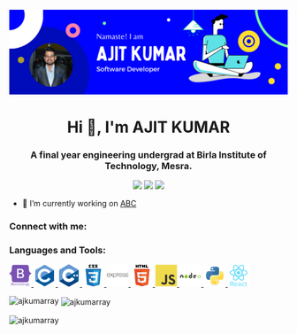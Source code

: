 ![Header](./assets/header.png)

<h1 align="center">Hi 👋, I'm AJIT KUMAR</h1>
<h3 align="center">A final year engineering undergrad at Birla Institute of Technology, Mesra.</h3>

<p align="center">
<a href="https://www.linkedin.com/in/ajkumarray/"><img src="https://img.shields.io/badge/-Ajit-blue?style=flat-square&logo=Linkedin&logoColor=white&link=https://www.linkedin.com/in/ajkumarray/"></a>
<a href="https://github.com/ajkumarray"><img src="https://img.shields.io/github/followers/ajkumarray?label=follow&style=social"></a>
<img src="https://gpvc.arturio.dev/ajkumarray">
</p>

- 🔭 I’m currently working on [ABC](github.com)

<h3 align="left">Connect with me:</h3>
<p align="left">
</p>

<h3 align="left">Languages and Tools:</h3>
<p align="left"> <a href="https://getbootstrap.com" target="_blank" rel="noreferrer"> <img src="https://raw.githubusercontent.com/devicons/devicon/master/icons/bootstrap/bootstrap-plain-wordmark.svg" alt="bootstrap" width="40" height="40"/> </a> <a href="https://www.cprogramming.com/" target="_blank" rel="noreferrer"> <img src="https://raw.githubusercontent.com/devicons/devicon/master/icons/c/c-original.svg" alt="c" width="40" height="40"/> </a> <a href="https://www.w3schools.com/cpp/" target="_blank" rel="noreferrer"> <img src="https://raw.githubusercontent.com/devicons/devicon/master/icons/cplusplus/cplusplus-original.svg" alt="cplusplus" width="40" height="40"/> </a> <a href="https://www.w3schools.com/css/" target="_blank" rel="noreferrer"> <img src="https://raw.githubusercontent.com/devicons/devicon/master/icons/css3/css3-original-wordmark.svg" alt="css3" width="40" height="40"/> </a> <a href="https://expressjs.com" target="_blank" rel="noreferrer"> <img src="https://raw.githubusercontent.com/devicons/devicon/master/icons/express/express-original-wordmark.svg" alt="express" width="40" height="40"/> </a> <a href="https://www.w3.org/html/" target="_blank" rel="noreferrer"> <img src="https://raw.githubusercontent.com/devicons/devicon/master/icons/html5/html5-original-wordmark.svg" alt="html5" width="40" height="40"/> </a> <a href="https://developer.mozilla.org/en-US/docs/Web/JavaScript" target="_blank" rel="noreferrer"> <img src="https://raw.githubusercontent.com/devicons/devicon/master/icons/javascript/javascript-original.svg" alt="javascript" width="40" height="40"/> </a> <a href="https://nodejs.org" target="_blank" rel="noreferrer"> <img src="https://raw.githubusercontent.com/devicons/devicon/master/icons/nodejs/nodejs-original-wordmark.svg" alt="nodejs" width="40" height="40"/> </a> <a href="https://www.python.org" target="_blank" rel="noreferrer"> <img src="https://raw.githubusercontent.com/devicons/devicon/master/icons/python/python-original.svg" alt="python" width="40" height="40"/> </a> <a href="https://reactjs.org/" target="_blank" rel="noreferrer"> <img src="https://raw.githubusercontent.com/devicons/devicon/master/icons/react/react-original-wordmark.svg" alt="react" width="40" height="40"/> </a> </p>

<p><img align="left" src="https://github-readme-stats.vercel.app/api/top-langs?username=ajkumarray&show_icons=true&locale=en&layout=compact" alt="ajkumarray" /></p>

<p>&nbsp;<img align="center" src="https://github-readme-stats.vercel.app/api?username=ajkumarray&show_icons=true&locale=en" alt="ajkumarray" /></p>

<p><img align="center" src="https://github-readme-streak-stats.herokuapp.com/?user=ajkumarray&" alt="ajkumarray" /></p>

